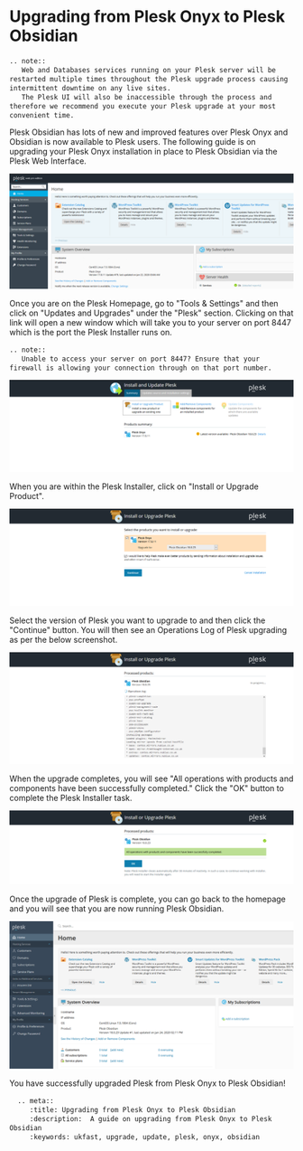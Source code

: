 # Upgrading from Plesk Onyx to Plesk Obsidian

```eval_rst
.. note::
   Web and Databases services running on your Plesk server will be restarted multiple times throughout the Plesk upgrade process causing intermittent downtime on any live sites.
   The Plesk UI will also be inaccessible through the process and therefore we recommend you execute your Plesk upgrade at your most convenient time.
```

Plesk Obsidian has lots of new and improved features over Plesk Onyx and Obsidian is now available to Plesk users.
The following guide is on upgrading your Plesk Onyx installation in place to Plesk Obsidian via the Plesk Web Interface.

![Plesk Homepage](files/plesk_homepage.PNG)

Once you are on the Plesk Homepage, go to "Tools & Settings" and then click on "Updates and Upgrades" under the "Plesk" section.
Clicking on that link will open a new window which will take you to your server on port 8447 which is the port the Plesk Installer runs on.

```eval_rst
.. note::
   Unable to access your server on port 8447? Ensure that your firewall is allowing your connection through on that port number. 
```

![Plesk Updates or Upgrades](files/plesk_updatesandupgrades.PNG)

When you are within the Plesk Installer, click on "Install or Upgrade Product".

![Plesk Install or Upgrade](files/plesk_installorupgrade.PNG)

Select the version of Plesk you want to upgrade to and then click the "Continue" button.
You will then see an Operations Log of Plesk upgrading as per the below screenshot.

![Plesk Upgrading](files/plesk_pleskupgrading.PNG)

When the upgrade completes, you will see "All operations with products and components have been successfully completed."
Click the "OK" button to complete the Plesk Installer task.

![Plesk Upgrade Complete](files/plesk_pleskupgradecomplete.PNG)

Once the upgrade of Plesk is complete, you can go back to the homepage and you will see that you are now running Plesk Obsidian.

![Plesk Obsidian Homepage](files/plesk_obsidianhomepage.PNG)

You have successfully upgraded Plesk from Plesk Onyx to Plesk Obsidian!

```eval_rst
  .. meta::
     :title: Upgrading from Plesk Onyx to Plesk Obsidian
     :description:  A guide on upgrading from Plesk Onyx to Plesk Obsidian
     :keywords: ukfast, upgrade, update, plesk, onyx, obsidian

